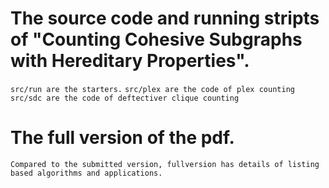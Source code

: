 # The source code and running stripts of "Counting Cohesive Subgraphs with Hereditary Properties".

`src/run are the starters.`
`src/plex are the code of plex counting`
`src/sdc are the code of deftectiver clique counting`

# The full version of the pdf.

`Compared to the submitted version, fullversion has details of listing based algorithms and applications.`
